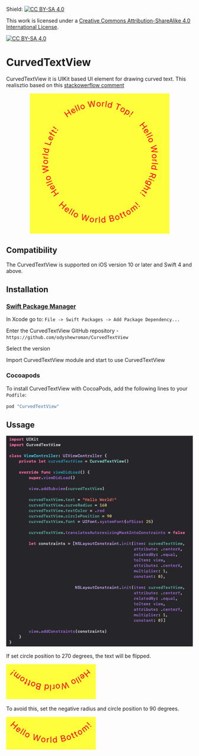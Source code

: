 Shield: [![CC BY-SA 4.0][cc-by-sa-shield]][cc-by-sa]

This work is licensed under a
[Creative Commons Attribution-ShareAlike 4.0 International License][cc-by-sa].

[![CC BY-SA 4.0][cc-by-sa-image]][cc-by-sa]

[cc-by-sa]: http://creativecommons.org/licenses/by-sa/4.0/
[cc-by-sa-image]: https://licensebuttons.net/l/by-sa/4.0/88x31.png
[cc-by-sa-shield]: https://img.shields.io/badge/License-CC%20BY--SA%204.0-lightgrey.svg

# CurvedTextView

CurvedTextView it is UIKit based UI element for drawing curved text. This realisztio based on this [stackowerflow comment](https://stackoverflow.com/a/32785652) 


<p align="center">
  <img src="/assets/example.png">
</p>

## Compatibility

The CurvedTextView is supported on iOS version 10 or later and Swift 4 and above.

## Installation


### [Swift Package Manager](https://github.com/apple/swift-package-manager)

In Xcode go to: ```File -> Swift Packages -> Add Package Dependency...```

Enter the CurvedTextView GitHub repository - ```https://github.com/odyshewroman/CurvedTextView```

Select the version

Import CurvedTextView module and start to use CurvedTextView

### Cocoapods
To install CurvedTextView with CocoaPods, add the following lines to your `Podfile`:

```ruby
pod "CurvedTextView"
```

## Ussage

<img src="/assets/usages_example.png">

If set circle position to 270 degrees, the text will be flipped.

<img src="/assets/flippedText.png">

To avoid this, set the negative radius and circle position to 90 degrees. 

<img src="/assets/rightText.png">
